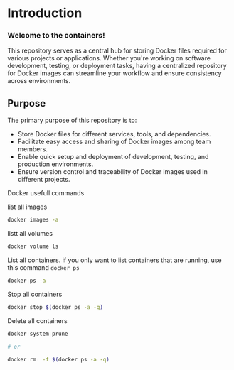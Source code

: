# Introduction

### Welcome to the containers! 

This repository serves as a central hub for storing Docker files required for various projects or applications. Whether you're working on software development, testing, or deployment tasks, having a centralized repository for Docker images can streamline your workflow and ensure consistency across environments.

## Purpose
The primary purpose of this repository is to:

- Store Docker files for different services, tools, and dependencies.
- Facilitate easy access and sharing of Docker images among team members.
- Enable quick setup and deployment of development, testing, and production environments.
- Ensure version control and traceability of Docker images used in different projects.

Docker usefull commands

list all images

```bash
docker images -a 
```

listt all volumes 

```bash
docker volume ls
```

List all containers. if you only want to list containers that are running, use this command `docker ps`


```bash
docker ps -a
```

Stop all containers 

```bash
docker stop $(docker ps -a -q)
```

Delete all containers 

```bash
docker system prune 

# or

docker rm  -f $(docker ps -a -q)
```